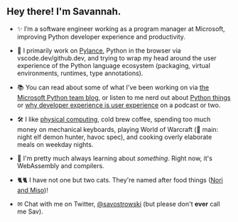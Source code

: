 ## Hey there! I'm Savannah.

- ✨ I’m a software engineer working as a program manager at Microsoft, improving Python developer experience and productivity.

- 🐍 I primarily work on [Pylance](https://marketplace.visualstudio.com/items?itemName=ms-python.vscode-pylance), Python in the browser via vscode.dev/github.dev, and trying to wrap my head around the user experience of the Python language ecosystem (packaging, virtual environments, runtimes, type annotations). 

- 📚 You can read about some of what I've been working on via [the Microsoft Python team blog](https://devblogs.microsoft.com/python/author/saostrowmicrosoft-com/), or listen to me nerd out about [Python things](https://realpython.com/podcasts/rpp/28/) or [why developer experience is user experience](https://www.uxpursuit.com/savannah-ostrowski) on a podcast or two.

- 🛠 I like [physical computing](https://www.physidig.com/), cold brew coffee, spending too much money on mechanical keyboards, playing World of Warcraft (🔮 main: night elf demon hunter, havoc spec), and cooking overly elaborate meals on weekday nights.

- 💾 I'm pretty much always learning about _something_. Right now, it's WebAssembly and compilers.

- 🐈🐈 I have not one but two cats. They're named after food things ([Nori and Miso](https://twitter.com/savostrowski/status/1370063077454929921))!

- ✉ Chat with me on Twitter, [@savostrowski](https://twitter.com/savostrowski) (but please don't **ever** call me Sav).
